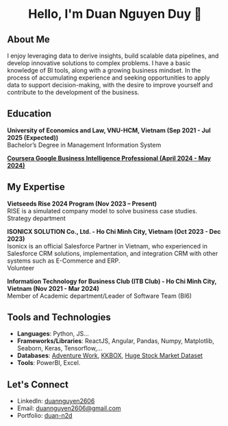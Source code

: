 <h1 align="center" color="blue">  Hello, I'm Duan Nguyen Duy 👋</h1>

<h2>About Me</h2> 
I enjoy leveraging data to derive insights, build scalable data pipelines, and develop innovative solutions to complex problems. I have a basic knowledge of BI tools, along with a growing business mindset. In the process of accumulating experience and seeking opportunities to apply data to support decision-making, with the desire to improve yourself and contribute to the development of the business.

<h2>Education</h2>

**University of Economics and Law, VNU-HCM, Vietnam (Sep 2021 - Jul 2025 (Expected))**
<br>Bachelor’s Degree in Management Information System
<br>

**[Coursera Google Business Intelligence Professional (April 2024 - May 2024)](https://coursera.org/share/b049321d82e58dbc2395ef1b6bdbd2a2)**

<h2>My Expertise</h2>

**Vietseeds Rise 2024 Program	(Nov 2023 – Present)**
<br>RISE is a simulated company model to solve business case studies.
<br>Strategy department
<br>

**ISONICX SOLUTION Co., Ltd. - Ho Chi Minh City, Vietnam	(Oct 2023 - Dec 2023)**
<br>Isonicx is an official Salesforce Partner in Vietnam, who experienced in Salesforce CRM solutions, implementation, and integration CRM with other systems such as E-Commerce and ERP.
<br>Volunteer
<br>

**Information Technology for Business Club (ITB Club) - Ho Chi Minh City, Vietnam	(Nov 2021 - Mar 2024)**
<br>Member of Academic department/Leader of Software Team (BI6)

## Tools and Technologies
- **Languages**: Python, JS...
- **Frameworks/Libraries**: ReactJS, Angular, Pandas, Numpy, Matplotlib, Seaborn, Keras, Tensorflow,... 
- **Databases**: [Adventure Work](https://learn.microsoft.com/en-us/sql/samples/adventureworks-install-configure?view=sql-server-ver16&tabs=ssms), [KKBOX](https://www.kaggle.com/competitions/kkbox-churn-prediction-challenge/data), [Huge Stock Market Dataset](https://www.kaggle.com/datasets/borismarjanovic/price-volume-data-for-all-us-stocks-etfs)
- **Tools**: PowerBI, Excel.

## Let's Connect
- LinkedIn: [duannguyen2606](https://www.linkedin.com/in/duannguyen2606/)
- Email: [duannguyen2606@gmail.com](mailto:duannguyen2606@gmail.com)
- Portfolio: [duan-n2d](https://duan-n2d....github.io/)
